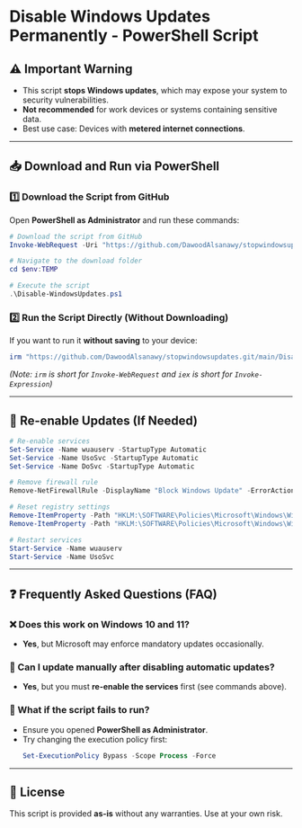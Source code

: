 # **Disable Windows Updates Permanently - PowerShell Script**

## **⚠️ Important Warning**
- This script **stops Windows updates**, which may expose your system to security vulnerabilities.
- **Not recommended** for work devices or systems containing sensitive data.
- Best use case: Devices with **metered internet connections**.

---

## **📥 Download and Run via PowerShell**

### **1️⃣ Download the Script from GitHub**
Open **PowerShell as Administrator** and run these commands:

```powershell
# Download the script from GitHub
Invoke-WebRequest -Uri "https://github.com/DawoodAlsanawy/stopwindowsupdates.git/main/Disable-WindowsUpdates.ps1" -OutFile "$env:TEMP\Disable-WindowsUpdates.ps1"

# Navigate to the download folder
cd $env:TEMP

# Execute the script
.\Disable-WindowsUpdates.ps1
```

### **2️⃣ Run the Script Directly (Without Downloading)**
If you want to run it **without saving** to your device:
```powershell
irm "https://github.com/DawoodAlsanawy/stopwindowsupdates.git/main/Disable-WindowsUpdates.ps1" | iex
```
*(Note: `irm` is short for `Invoke-WebRequest` and `iex` is short for `Invoke-Expression`)*

---

## **🔄 Re-enable Updates (If Needed)**
```powershell
# Re-enable services
Set-Service -Name wuauserv -StartupType Automatic
Set-Service -Name UsoSvc -StartupType Automatic
Set-Service -Name DoSvc -StartupType Automatic

# Remove firewall rule
Remove-NetFirewallRule -DisplayName "Block Windows Update" -ErrorAction SilentlyContinue

# Reset registry settings
Remove-ItemProperty -Path "HKLM:\SOFTWARE\Policies\Microsoft\Windows\WindowsUpdate\AU" -Name "NoAutoUpdate" -ErrorAction SilentlyContinue
Remove-ItemProperty -Path "HKLM:\SOFTWARE\Policies\Microsoft\Windows\WindowsUpdate\AU" -Name "AUOptions" -ErrorAction SilentlyContinue

# Restart services
Start-Service -Name wuauserv
Start-Service -Name UsoSvc
```

---

## **❓ Frequently Asked Questions (FAQ)**
### **❌ Does this work on Windows 10 and 11?**
- **Yes**, but Microsoft may enforce mandatory updates occasionally.

### **📶 Can I update manually after disabling automatic updates?**
- **Yes**, but you must **re-enable the services** first (see commands above).

### **🔧 What if the script fails to run?**
- Ensure you opened **PowerShell as Administrator**.
- Try changing the execution policy first:
  ```powershell
  Set-ExecutionPolicy Bypass -Scope Process -Force
  ```

---

## **📜 License**
This script is provided **as-is** without any warranties. Use at your own risk.
